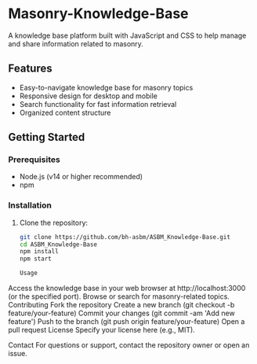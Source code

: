 # Masonry-Knowledge-Base

A knowledge base platform built with JavaScript and CSS to help manage and share information related to masonry.

## Features

- Easy-to-navigate knowledge base for masonry topics
- Responsive design for desktop and mobile
- Search functionality for fast information retrieval
- Organized content structure

## Getting Started

### Prerequisites

- Node.js (v14 or higher recommended)
- npm

### Installation

1. Clone the repository:
   ```bash
   git clone https://github.com/bh-asbm/ASBM_Knowledge-Base.git
   cd ASBM_Knowledge-Base
   npm install
   npm start

   Usage
Access the knowledge base in your web browser at http://localhost:3000 (or the specified port).
Browse or search for masonry-related topics.
Contributing
Fork the repository
Create a new branch (git checkout -b feature/your-feature)
Commit your changes (git commit -am 'Add new feature')
Push to the branch (git push origin feature/your-feature)
Open a pull request
License
Specify your license here (e.g., MIT).

Contact
For questions or support, contact the repository owner or open an issue.
